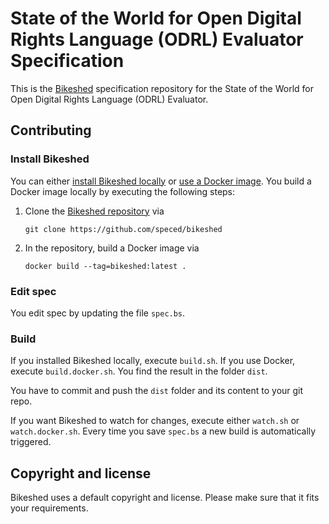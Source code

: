 #  State of the World for Open Digital Rights Language (ODRL) Evaluator Specification

This is the [Bikeshed](https://github.com/speced/bikeshed/) specification repository for the State of the World for Open Digital Rights Language (ODRL) Evaluator.


## Contributing

### Install Bikeshed

You can either [install Bikeshed locally](https://speced.github.io/bikeshed/#install-final) or 
[use a Docker image](https://speced.github.io/bikeshed/#install-docker).
You build a Docker image locally by executing the following steps:

1. Clone the [Bikeshed repository](https://github.com/speced/bikeshed) via

   ```shell
   git clone https://github.com/speced/bikeshed
   ```
   
2. In the repository, build a Docker image via

   ```shell
   docker build --tag=bikeshed:latest .
   ```

### Edit spec

You edit spec by updating the file `spec.bs`.

### Build

If you installed Bikeshed locally, execute `build.sh`.
If you use Docker, execute `build.docker.sh`.
You find the result in the folder `dist`.

You have to commit and push the `dist` folder and 
its content to your git repo.

If you want Bikeshed to watch for changes,
execute either `watch.sh` or `watch.docker.sh`. 
Every time you save `spec.bs` a new build is automatically triggered.

## Copyright and license

Bikeshed uses a default copyright and license.
Please make sure that it fits your requirements.